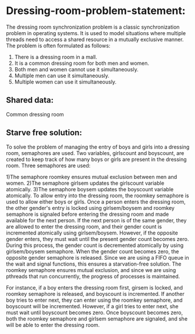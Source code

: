 # Dressing-room-problem-statement:
  The dressing room synchronization problem is a classic synchronization problem in operating systems. It is used to model situations where multiple threads need to     access a shared resource in a mutually exclusive manner.
  The problem is often formulated as follows:
1. There is a dressing room in a mall.
2. It is a common dressing room for both men and women.
3. Both men and women cannot use it simultaneously.
4. Multiple men can use it simultaneously.
5. Multiple women can use it simultaneously.
## Shared data:
  Common dressing room
## Starve free solution:
  To solve the problem of managing the entry of boys and girls into a dressing room, semaphores are used. Two variables, girlscount and boyscount, are created to keep track of how many boys or girls are present in the dressing room. Three semaphores are used:

1)The semaphore roomkey ensures mutual exclusion between men and women.
2)The semaphore girlsem updates the girlscount variable atomically.
3)The semaphore boysem updates the boyscount variable atomically.
To allow entry into the dressing room, the roomkey semaphore is used to allow either boys or girls. Once a person enters the dressing room, the other gender's entry is locked using girlsem/boysem and roomkey semaphore is signaled before entering the dressing room and made available for the next person. If the next person is of the same gender, they are allowed to enter the dressing room, and their gender count is incremented atomically using girlsem/boysem. However, if the opposite gender enters, they must wait until the present gender count becomes zero. During this process, the gender count is decremented atomically by using girlsem/boysem semaphore. When the gender count becomes zero, the opposite gender semaphore is released. Since we are using a FIFO queue in the wait and signal functions, this ensures a starvation-free solution. The roomkey semaphore ensures mutual exclusion, and since we are using pthreads that run concurrently, the progress of processes is maintained.

For instance, if a boy enters the dressing room first, girsem is locked, and roomkey semaphore is released, and boyscount is incremented. If another boy tries to enter next, they can enter using the roomkey semaphore, and boyscount will be incremented. However, if a girl tries to enter next, she must wait until boyscount becomes zero. Once boyscount becomes zero, both the roomkey semaphore and girlsem semaphore are signaled, and she will be able to enter the dressing room.
